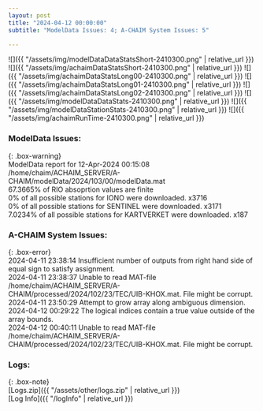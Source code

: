 ```yaml
---
layout: post
title: "2024-04-12 00:00:00"
subtitle: "ModelData Issues: 4; A-CHAIM System Issues: 5"

---
```


![]({{ "/assets/img/modelDataDataStatsShort-2410300.png" | relative_url }})
![]({{ "/assets/img/achaimDataStatsShort-2410300.png" | relative_url }})
![]({{ "/assets/img/achaimDataStatsLong00-2410300.png" | relative_url }})
![]({{ "/assets/img/achaimDataStatsLong01-2410300.png" | relative_url }})
![]({{ "/assets/img/achaimDataStatsLong02-2410300.png" | relative_url }})
![]({{ "/assets/img/modelDataDataStats-2410300.png" | relative_url }})
![]({{ "/assets/img/modelDataStationStats-2410300.png" | relative_url }})
![]({{ "/assets/img/achaimRunTime-2410300.png" | relative_url }})


### ModelData Issues:  
  
{: .box-warning}  
 ModelData report for 12-Apr-2024 00:15:08   
 /home/chaim/ACHAIM_SERVER/A-CHAIM/modelData/2024/103/00/modelData.mat   
 67.3665% of RIO absoprtion values are finite   
 0% of all possible stations for IONO were downloaded. x3716   
 0% of all possible stations for SENTINEL were downloaded. x3171   
 7.0234% of all possible stations for KARTVERKET were downloaded. x187   
  
### A-CHAIM System Issues:  
  
{: .box-error}  
2024-04-11 23:38:14 Insufficient number of outputs from right hand side of equal sign to satisfy assignment.  
2024-04-11 23:38:37 Unable to read MAT-file /home/chaim/ACHAIM_SERVER/A-CHAIM/processed/2024/102/23/TEC/UIB-KHOX.mat. File might be corrupt.  
2024-04-11 23:50:29 Attempt to grow array along ambiguous dimension.  
2024-04-12 00:29:22 The logical indices contain a true value outside of the array bounds.  
2024-04-12 00:40:11 Unable to read MAT-file /home/chaim/ACHAIM_SERVER/A-CHAIM/processed/2024/102/23/TEC/UIB-KHOX.mat. File might be corrupt.  

### Logs:  
  
{: .box-note}  
[Logs.zip]({{ "/assets/other/logs.zip" | relative_url }})  
[Log Info]({{ "/logInfo" | relative_url }})  
